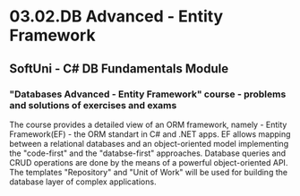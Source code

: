 # 03.02.DB Advanced - Entity Framework

## SoftUni - C# DB Fundamentals Module

### "Databases Advanced - Entity Framework" course - problems and solutions of exercises and exams

The course provides a detailed view of an ORM framework, namely - Entity Framework(EF) - the ORM standart in C# and .NET apps. EF allows mapping between a relational databases and an object-oriented model implementing the "code-first" and the "databse-first" approaches. Database queries and CRUD operations are done by the means of a powerful object-oriented API. The templates "Repository" and "Unit of Work" will be used for building the database layer of complex applications. 

